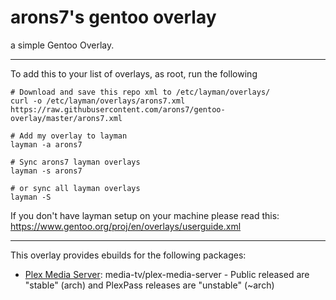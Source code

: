 arons7's gentoo overlay
=========================

a simple Gentoo Overlay.


----------

To add this to your list of overlays, as root, run the following

```
# Download and save this repo xml to /etc/layman/overlays/
curl -o /etc/layman/overlays/arons7.xml https://raw.githubusercontent.com/arons7/gentoo-overlay/master/arons7.xml

# Add my overlay to layman
layman -a arons7

# Sync arons7 layman overlays
layman -s arons7

# or sync all layman overlays
layman -S
```

If you don't have layman setup on your machine please read this: https://www.gentoo.org/proj/en/overlays/userguide.xml

----------

This overlay provides ebuilds for the following packages:

* [Plex Media Server](https://plex.tv/downloads): media-tv/plex-media-server - Public released are "stable" (arch) and PlexPass releases are "unstable" (~arch)


